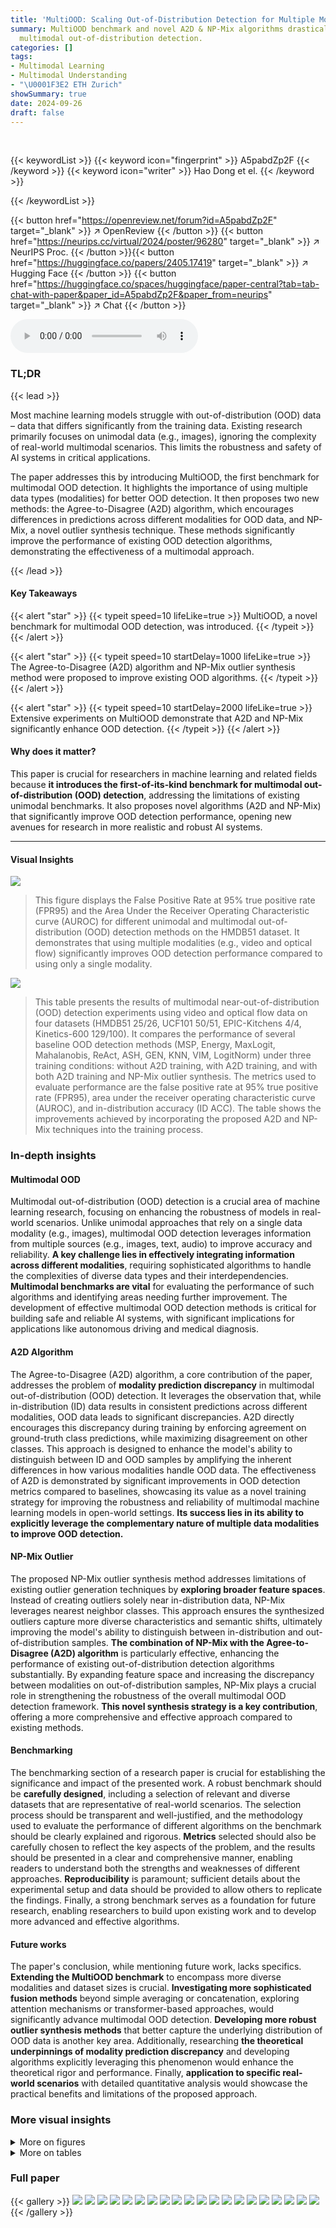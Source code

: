 ```yaml
---
title: 'MultiOOD: Scaling Out-of-Distribution Detection for Multiple Modalities'
summary: MultiOOD benchmark and novel A2D & NP-Mix algorithms drastically improve
  multimodal out-of-distribution detection.
categories: []
tags:
- Multimodal Learning
- Multimodal Understanding
- "\U0001F3E2 ETH Zurich"
showSummary: true
date: 2024-09-26
draft: false
---
```


<br>

{{< keywordList >}}
{{< keyword icon="fingerprint" >}} A5pabdZp2F {{< /keyword >}}
{{< keyword icon="writer" >}} Hao Dong et el. {{< /keyword >}}
 
{{< /keywordList >}}

{{< button href="https://openreview.net/forum?id=A5pabdZp2F" target="_blank" >}}
↗ OpenReview
{{< /button >}}
{{< button href="https://neurips.cc/virtual/2024/poster/96280" target="_blank" >}}
↗ NeurIPS Proc.
{{< /button >}}{{< button href="https://huggingface.co/papers/2405.17419" target="_blank" >}}
↗ Hugging Face
{{< /button >}}
{{< button href="https://huggingface.co/spaces/huggingface/paper-central?tab=tab-chat-with-paper&paper_id=A5pabdZp2F&paper_from=neurips" target="_blank" >}}
↗ Chat
{{< /button >}}



<audio controls>
    <source src="https://ai-paper-reviewer.com/A5pabdZp2F/podcast.wav" type="audio/wav">
    Your browser does not support the audio element.
</audio>


### TL;DR


{{< lead >}}

Most machine learning models struggle with out-of-distribution (OOD) data – data that differs significantly from the training data.  Existing research primarily focuses on unimodal data (e.g., images), ignoring the complexity of real-world multimodal scenarios.  This limits the robustness and safety of AI systems in critical applications. 

The paper addresses this by introducing MultiOOD, the first benchmark for multimodal OOD detection.  It highlights the importance of using multiple data types (modalities) for better OOD detection. It then proposes two new methods: the Agree-to-Disagree (A2D) algorithm, which encourages differences in predictions across different modalities for OOD data, and NP-Mix, a novel outlier synthesis technique.  These methods significantly improve the performance of existing OOD detection algorithms, demonstrating the effectiveness of a multimodal approach.

{{< /lead >}}


#### Key Takeaways

{{< alert "star" >}}
{{< typeit speed=10 lifeLike=true >}} MultiOOD, a novel benchmark for multimodal OOD detection, was introduced. {{< /typeit >}}
{{< /alert >}}

{{< alert "star" >}}
{{< typeit speed=10 startDelay=1000 lifeLike=true >}} The Agree-to-Disagree (A2D) algorithm and NP-Mix outlier synthesis method were proposed to improve existing OOD algorithms. {{< /typeit >}}
{{< /alert >}}

{{< alert "star" >}}
{{< typeit speed=10 startDelay=2000 lifeLike=true >}} Extensive experiments on MultiOOD demonstrate that A2D and NP-Mix significantly enhance OOD detection. {{< /typeit >}}
{{< /alert >}}

#### Why does it matter?
This paper is crucial for researchers in machine learning and related fields because **it introduces the first-of-its-kind benchmark for multimodal out-of-distribution (OOD) detection**, addressing the limitations of existing unimodal benchmarks.  It also proposes novel algorithms (A2D and NP-Mix) that significantly improve OOD detection performance, opening new avenues for research in more realistic and robust AI systems.

------
#### Visual Insights



![](https://ai-paper-reviewer.com/A5pabdZp2F/figures_1_1.jpg)

> This figure displays the False Positive Rate at 95% true positive rate (FPR95) and the Area Under the Receiver Operating Characteristic curve (AUROC) for different unimodal and multimodal out-of-distribution (OOD) detection methods on the HMDB51 dataset.  It demonstrates that using multiple modalities (e.g., video and optical flow) significantly improves OOD detection performance compared to using only a single modality.





![](https://ai-paper-reviewer.com/A5pabdZp2F/tables_6_1.jpg)

> This table presents the results of multimodal near-out-of-distribution (OOD) detection experiments using video and optical flow data on four datasets (HMDB51 25/26, UCF101 50/51, EPIC-Kitchens 4/4, Kinetics-600 129/100).  It compares the performance of several baseline OOD detection methods (MSP, Energy, MaxLogit, Mahalanobis, ReAct, ASH, GEN, KNN, VIM, LogitNorm) under three training conditions: without A2D training, with A2D training, and with both A2D training and NP-Mix outlier synthesis. The metrics used to evaluate performance are the false positive rate at 95% true positive rate (FPR95), area under the receiver operating characteristic curve (AUROC), and in-distribution accuracy (ID ACC).  The table shows the improvements achieved by incorporating the proposed A2D and NP-Mix techniques into the training process.





### In-depth insights


#### Multimodal OOD
Multimodal out-of-distribution (OOD) detection is a crucial area of machine learning research, focusing on enhancing the robustness of models in real-world scenarios. Unlike unimodal approaches that rely on a single data modality (e.g., images), multimodal OOD detection leverages information from multiple sources (e.g., images, text, audio) to improve accuracy and reliability. **A key challenge lies in effectively integrating information across different modalities**, requiring sophisticated algorithms to handle the complexities of diverse data types and their interdependencies.  **Multimodal benchmarks are vital** for evaluating the performance of such algorithms and identifying areas needing further improvement. The development of effective multimodal OOD detection methods is critical for building safe and reliable AI systems, with significant implications for applications like autonomous driving and medical diagnosis.

#### A2D Algorithm
The Agree-to-Disagree (A2D) algorithm, a core contribution of the paper, addresses the problem of **modality prediction discrepancy** in multimodal out-of-distribution (OOD) detection.  It leverages the observation that, while in-distribution (ID) data results in consistent predictions across different modalities, OOD data leads to significant discrepancies.  A2D directly encourages this discrepancy during training by enforcing agreement on ground-truth class predictions, while maximizing disagreement on other classes. This approach is designed to enhance the model's ability to distinguish between ID and OOD samples by amplifying the inherent differences in how various modalities handle OOD data.  The effectiveness of A2D is demonstrated by significant improvements in OOD detection metrics compared to baselines, showcasing its value as a novel training strategy for improving the robustness and reliability of multimodal machine learning models in open-world settings.  **Its success lies in its ability to explicitly leverage the complementary nature of multiple data modalities to improve OOD detection.**

#### NP-Mix Outlier
The proposed NP-Mix outlier synthesis method addresses limitations of existing outlier generation techniques by **exploring broader feature spaces**.  Instead of creating outliers solely near in-distribution data, NP-Mix leverages nearest neighbor classes. This approach ensures the synthesized outliers capture more diverse characteristics and semantic shifts, ultimately improving the model's ability to distinguish between in-distribution and out-of-distribution samples.  **The combination of NP-Mix with the Agree-to-Disagree (A2D) algorithm** is particularly effective, enhancing the performance of existing out-of-distribution detection algorithms substantially.  By expanding feature space and increasing the discrepancy between modalities on out-of-distribution samples, NP-Mix plays a crucial role in strengthening the robustness of the overall multimodal OOD detection framework.  **This novel synthesis strategy is a key contribution**, offering a more comprehensive and effective approach compared to existing methods.

#### Benchmarking
The benchmarking section of a research paper is crucial for establishing the significance and impact of the presented work.  A robust benchmark should be **carefully designed**, including a selection of relevant and diverse datasets that are representative of real-world scenarios. The selection process should be transparent and well-justified, and the methodology used to evaluate the performance of different algorithms on the benchmark should be clearly explained and rigorous.  **Metrics** selected should also be carefully chosen to reflect the key aspects of the problem, and the results should be presented in a clear and comprehensive manner, enabling readers to understand both the strengths and weaknesses of different approaches.  **Reproducibility** is paramount; sufficient details about the experimental setup and data should be provided to allow others to replicate the findings.  Finally, a strong benchmark serves as a foundation for future research, enabling researchers to build upon existing work and to develop more advanced and effective algorithms. 

#### Future works
The paper's conclusion, while mentioning future work, lacks specifics.  **Extending the MultiOOD benchmark** to encompass more diverse modalities and dataset sizes is crucial.  **Investigating more sophisticated fusion methods** beyond simple averaging or concatenation, exploring attention mechanisms or transformer-based approaches, would significantly advance multimodal OOD detection.  **Developing more robust outlier synthesis methods** that better capture the underlying distribution of OOD data is another key area.  Additionally, researching **the theoretical underpinnings of modality prediction discrepancy** and developing algorithms explicitly leveraging this phenomenon would enhance the theoretical rigor and performance. Finally, **application to specific real-world scenarios** with detailed quantitative analysis would showcase the practical benefits and limitations of the proposed approach.


### More visual insights

<details>
<summary>More on figures
</summary>


![](https://ai-paper-reviewer.com/A5pabdZp2F/figures_2_1.jpg)

> This figure provides a visual representation of the MultiOOD benchmark, which is a novel dataset designed for evaluating multimodal out-of-distribution (OOD) detection algorithms.  The benchmark consists of two main setups: Near-OOD and Far-OOD.  Near-OOD uses subsets of existing datasets to create in-distribution and out-of-distribution sets, while Far-OOD utilizes completely distinct datasets as the out-of-distribution data.  The image showcases the datasets used in each setup, along with visualizations of the types of modalities (video, optical flow, audio) included and the number of videos and classes per dataset.  The chart highlights the diversity in dataset sizes and modality combinations.


![](https://ai-paper-reviewer.com/A5pabdZp2F/figures_3_1.jpg)

> This figure illustrates the Modality Prediction Discrepancy phenomenon.  It shows softmax prediction probabilities for both video and optical flow modalities for both in-distribution (ID) and out-of-distribution (OOD) data. The left panel (a) displays the predictions for ID data, showing high agreement between the video and flow predictions, indicating a small L1 distance between them. The right panel (b) shows the predictions for OOD data, where the video and flow predictions show significant disagreement and larger L1 distance.  This highlights that the discrepancy in predictions between different modalities is negligible for ID data but significant for OOD data. This discrepancy is used as the basis for the Agree-to-Disagree (A2D) algorithm proposed in the paper.


![](https://ai-paper-reviewer.com/A5pabdZp2F/figures_4_1.jpg)

> This figure shows the strong correlation between the average L1 distance of prediction probabilities between in-distribution (ID) and out-of-distribution (OOD) data and the OOD detection performance (AUROC).  The left panel shows the L1 distances *before* A2D training, and the right panel shows them *after* A2D training.  The A2D algorithm increases the L1 distances between ID and OOD data, leading to improved OOD detection performance. This visually demonstrates the effectiveness of the A2D algorithm in enhancing the discrepancy between ID and OOD data.


![](https://ai-paper-reviewer.com/A5pabdZp2F/figures_5_1.jpg)

> This figure illustrates the proposed framework for multimodal out-of-distribution (OOD) detection.  The top half shows the Agree-to-Disagree (A2D) algorithm which aims to maximize the discrepancy in prediction probabilities between modalities for out-of-distribution samples while maintaining agreement for in-distribution samples.  The bottom half depicts the Nearest Prototype Mixup (NP-Mix) outlier synthesis method which generates synthetic outliers by mixing prototypes from nearest neighbor classes, thereby exploring broader feature spaces to improve OOD detection performance. Both A2D and NP-Mix work together to enhance the overall accuracy of the multimodal OOD detection system.


![](https://ai-paper-reviewer.com/A5pabdZp2F/figures_14_1.jpg)

> This figure shows sample frames from the five action recognition datasets used in the MultiOOD benchmark: EPIC-Kitchens, HAC, HMDB51, UCF101, and Kinetics-600.  Each dataset contains videos depicting various human actions, and the images provide a visual representation of the diversity in action types and visual characteristics across the datasets.  The diversity is important because it allows for a more robust evaluation of multimodal OOD detection methods.


![](https://ai-paper-reviewer.com/A5pabdZp2F/figures_15_1.jpg)

> This figure compares the outlier synthesis methods VOS, NPOS, Mixup and NP-Mix. VOS and NPOS tend to generate outliers close to the in-distribution data.  Mixup randomly mixes samples from all classes, potentially adding noise.  NP-Mix, by contrast, leverages information from nearest neighbor classes to generate outliers that explore a broader feature space.


![](https://ai-paper-reviewer.com/A5pabdZp2F/figures_16_1.jpg)

> This figure compares the score distributions of in-distribution (ID) and out-of-distribution (OOD) data for several baseline methods (Energy, ASH, KNN, LogitNorm) before and after training with the proposed A2D and NP-Mix techniques. The goal is to show how the A2D and NP-Mix methods improve the separation between ID and OOD data, making it easier to distinguish between them. The improved separation is evident in the plots (e) to (h), where the distributions of ID and OOD scores have less overlap compared to the plots (a) to (d).


![](https://ai-paper-reviewer.com/A5pabdZp2F/figures_16_2.jpg)

> This figure shows the visualization of the learned embeddings using t-SNE on the HMDB51 25/26 dataset.  Subfigure (a) shows the embeddings before training with the A2D and NP-Mix methods, while subfigure (b) displays the embeddings after training with these methods. The visualization helps illustrate the impact of A2D and NP-Mix on the separability of in-distribution (ID) and out-of-distribution (OOD) data in the learned feature space.  The better separation in (b) suggests that A2D and NP-Mix improve the model's ability to distinguish between ID and OOD samples.


![](https://ai-paper-reviewer.com/A5pabdZp2F/figures_20_1.jpg)

> This figure shows the impact of the hyperparameter α in the NP-Mix outlier synthesis method on the out-of-distribution (OOD) detection performance.  Two metrics are plotted against different values of α: the False Positive Rate at 95% true positive rate (FPR95) and the Area Under the Receiver Operating Characteristic curve (AUROC).  The results show that the optimal value of α depends on the specific OOD algorithm and dataset used but in the case of Energy and Energy++,  performance is relatively stable.


![](https://ai-paper-reviewer.com/A5pabdZp2F/figures_20_2.jpg)

> The figure shows the impact of the hyperparameter α in the NP-Mix outlier synthesis method on the out-of-distribution (OOD) detection performance.  The left plot displays the false positive rate (FPR95) while the right plot shows the area under the receiver operating characteristic curve (AUROC). Both plots show the results for different values of α (2, 4, 10) for the baseline Energy method and the Energy++ method (which incorporates A2D and NP-Mix). The results show that the optimal value of α  depends on the specific OOD detection method used.


![](https://ai-paper-reviewer.com/A5pabdZp2F/figures_22_1.jpg)

> This figure displays the performance of different OOD detection methods on the HMDB51 dataset using various modalities (Flow, Video, and Video+Flow). The bars represent the False Positive Rate at 95% True Positive Rate (FPR95) and the Area Under the Receiver Operating Characteristic curve (AUROC). The results show that multimodal OOD detection significantly outperforms unimodal methods, demonstrating the benefits of incorporating multiple modalities for improved OOD detection performance.


![](https://ai-paper-reviewer.com/A5pabdZp2F/figures_22_2.jpg)

> This figure shows the results of Multimodal Near-OOD detection experiments on the HMDB51 25/26 dataset using three different random seeds. The results are presented for four different OOD detection methods (Energy, GEN, KNN, VIM).  The bold foreground points represent the average performance across the three seeds, while the fainter background points represent the individual results from each seed. The figure allows for the visual comparison of the performance consistency and variability across different random seeds for each method.  It highlights the impact of using A2D and NP-Mix on the OOD detection performance.


</details>




<details>
<summary>More on tables
</summary>


![](https://ai-paper-reviewer.com/A5pabdZp2F/tables_7_1.jpg)
> This table presents the results of multimodal near-out-of-distribution (OOD) detection experiments using video and optical flow data on four datasets: HMDB51 25/26, UCF101 50/51, EPIC-Kitchens 4/4, and Kinetics-600 129/100.  It compares the performance of several OOD detection methods (MSP, Energy, MaxLogit, Mahalanobis, ReAct, ASH, GEN, KNN, VIM, LogitNorm) under three conditions: without A2D training, with A2D training, and with both A2D training and NP-Mix outlier synthesis. The metrics used for evaluation are FPR95 (False Positive Rate at 95% True Positive Rate), AUROC (Area Under the Receiver Operating Characteristic Curve), and ID ACC (In-Distribution Accuracy). The results show that the proposed A2D and NP-Mix methods significantly improve the performance of existing unimodal OOD algorithms.

![](https://ai-paper-reviewer.com/A5pabdZp2F/tables_7_2.jpg)
> This table presents the results of multimodal near-out-of-distribution (OOD) detection experiments using video and optical flow data on four datasets. It compares the performance of several OOD detection methods with and without the proposed Agree-to-Disagree (A2D) algorithm and a novel outlier synthesis method called NP-Mix.  The metrics used for evaluation are False Positive Rate at 95% true positive rate (FPR95), Area Under the Receiver Operating Characteristic curve (AUROC), and In-distribution accuracy (ID ACC).  Lower FPR95 and higher AUROC values indicate better performance. The table highlights significant performance improvements achieved by incorporating A2D and NP-Mix.

![](https://ai-paper-reviewer.com/A5pabdZp2F/tables_8_1.jpg)
> This table presents the results of multimodal near-out-of-distribution (OOD) detection experiments using video and optical flow data on four datasets: HMDB51 25/26, UCF101 50/51, EPIC-Kitchens 4/4, and Kinetics-600 129/100.  It compares the performance of several existing unimodal OOD detection methods (MSP, Energy, MaxLogit, Mahalanobis, ReAct, ASH, GEN, KNN, VIM, LogitNorm) before and after training with the proposed A2D and NP-Mix methods. The table shows the False Positive Rate at 95% true positive rate (FPR95), Area Under the Receiver Operating Characteristic curve (AUROC), and In-distribution accuracy (ID ACC) for each method and dataset, highlighting the significant improvements achieved by using the proposed A2D and NP-Mix training techniques.

![](https://ai-paper-reviewer.com/A5pabdZp2F/tables_8_2.jpg)
> This table presents the ablation study on different distance functions used in the Agree-to-Disagree algorithm for Near-OOD detection on the HMDB51 dataset. It shows the performance of different methods (Energy, GEN, KNN, VIM) using different distance functions (L1, L2, Wasserstein, Hellinger). The results are presented in terms of FPR95 (False Positive Rate at 95% true positive rate) and AUROC (Area Under the Receiver Operating Characteristic curve).  Lower FPR95 and higher AUROC indicate better performance.

![](https://ai-paper-reviewer.com/A5pabdZp2F/tables_8_3.jpg)
> This table presents the results of multimodal near-out-of-distribution (OOD) detection experiments using video and optical flow data.  It compares various OOD detection methods' performance across four different datasets (HMDB51 25/26, UCF101 50/51, EPIC-Kitchens 4/4, Kinetics-600 129/100) with and without the proposed Agree-to-Disagree (A2D) training algorithm and Nearest-Neighbor Mixup (NP-Mix) outlier synthesis. The metrics reported are False Positive Rate at 95% true positive rate (FPR95), Area Under the Receiver Operating Characteristic curve (AUROC), and In-distribution Accuracy (ID ACC). Lower FPR95 and higher AUROC values indicate better performance.  The table highlights how the proposed A2D and NP-Mix significantly improve the performance of the existing unimodal OOD detection algorithms.

![](https://ai-paper-reviewer.com/A5pabdZp2F/tables_18_1.jpg)
> This table presents the results of multimodal near-out-of-distribution (OOD) detection experiments using video and optical flow data on four datasets (HMDB51 25/26, UCF101 50/51, EPIC-Kitchens 4/4, Kinetics-600 129/100).  It compares the performance of several OOD detection methods (MSP, Energy, MaxLogit, Mahalanobis, ReAct, ASH, GEN, KNN, VIM, LogitNorm) under two conditions: without A2D and NP-Mix training and with A2D and NP-Mix training.  The metrics used for evaluation are FPR95 (False Positive Rate at 95% true positive rate), AUROC (Area Under the Receiver Operating Characteristic Curve), and ID ACC (In-distribution Accuracy). The table highlights the significant improvements in OOD detection performance achieved by incorporating the A2D and NP-Mix techniques.

![](https://ai-paper-reviewer.com/A5pabdZp2F/tables_18_2.jpg)
> This table presents the results of multimodal near-out-of-distribution (OOD) detection experiments using video and optical flow data on four different datasets (HMDB51 25/26, UCF101 50/51, EPIC-Kitchens 4/4, Kinetics-600 129/100).  It compares the performance of various OOD detection methods (MSP, Energy, MaxLogit, Mahalanobis, ReAct, ASH, GEN, KNN, VIM, LogitNorm) with and without the proposed Agree-to-Disagree (A2D) training algorithm and Nearest-Neighbor Mixup (NP-Mix) outlier synthesis method.  The table shows the False Positive Rate at 95% true positive rate (FPR95), Area Under the ROC Curve (AUROC), and In-distribution accuracy (ID ACC). Lower FPR95 and higher AUROC values indicate better performance.

![](https://ai-paper-reviewer.com/A5pabdZp2F/tables_19_1.jpg)
> This table presents the results of multimodal near-out-of-distribution (OOD) detection experiments using video and optical flow data on four different datasets (HMDB51 25/26, UCF101 50/51, EPIC-Kitchens 4/4, and Kinetics-600 129/100).  It compares the performance of several unimodal OOD detection methods (MSP, Energy, MaxLogit, Mahalanobis, ReAct, ASH, GEN, KNN, VIM, LogitNorm) with and without the proposed A2D training algorithm and NP-Mix outlier synthesis method. The table shows the false positive rate at 95% true positive rate (FPR95), the area under the receiver operating characteristic curve (AUROC), and the in-distribution accuracy (ID ACC) for each method and dataset. The results demonstrate that the proposed A2D and NP-Mix significantly improve the performance of existing unimodal OOD detection methods.

![](https://ai-paper-reviewer.com/A5pabdZp2F/tables_19_2.jpg)
> This table presents the results of Multimodal Near-OOD detection experiments using video and optical flow data on four datasets: HMDB51 25/26, UCF101 50/51, EPIC-Kitchens 4/4, and Kinetics-600 129/100.  Several unimodal OOD detection methods are evaluated, both with and without the proposed A2D and NP-Mix training techniques.  The table shows FPR95 (False Positive Rate at 95% true positive rate), AUROC (Area Under the Receiver Operating Characteristic Curve), and ID ACC (in-distribution classification accuracy) for each method and dataset. The results demonstrate the significant improvement in OOD detection performance achieved by incorporating A2D and NP-Mix.

![](https://ai-paper-reviewer.com/A5pabdZp2F/tables_19_3.jpg)
> This table presents the results of multimodal near-out-of-distribution (OOD) detection experiments using video and optical flow data on four datasets (HMDB51 25/26, UCF101 50/51, EPIC-Kitchens 4/4, Kinetics-600 129/100).  It compares the performance of several baseline OOD detection methods (MSP, Energy, MaxLogit, Mahalanobis, ReAct, ASH, GEN, KNN, VIM, LogitNorm) under different training scenarios: without A2D and NP-Mix, with A2D training only, and with both A2D training and NP-Mix outlier synthesis.  The metrics used for evaluation are False Positive Rate at 95% true positive rate (FPR95), Area Under the ROC Curve (AUROC), and In-distribution accuracy (ID ACC). Lower FPR95 and higher AUROC and ID ACC indicate better performance. The results show that the proposed A2D and NP-Mix methods significantly improve the performance of existing unimodal OOD detection algorithms.

![](https://ai-paper-reviewer.com/A5pabdZp2F/tables_20_1.jpg)
> This table presents the results of an ablation study on the ensemble of different OOD scores on different modalities. The study aims to demonstrate the importance of studying the multimodal OOD detection problem by comparing the performance of ensembles of unimodal OOD methods with the proposed multimodal approach. The results show that combining more modalities consistently improves performance, but there is still a large gap compared to the proposed solution, which underscores the importance of investigating the multimodal OOD detection problem.

![](https://ai-paper-reviewer.com/A5pabdZp2F/tables_21_1.jpg)
> This table presents the results of multimodal near-out-of-distribution (OOD) detection experiments using video and optical flow data on four datasets (HMDB51 25/26, UCF101 50/51, EPIC-Kitchens 4/4, Kinetics-600 129/100).  It compares the performance of several OOD detection methods (MSP, Energy, MaxLogit, Mahalanobis, ReAct, ASH, GEN, KNN, VIM, LogitNorm) under different training conditions: without A2D and NP-Mix, with A2D training only, and with both A2D training and NP-Mix outlier synthesis.  The metrics used for evaluation are False Positive Rate at 95% true positive rate (FPR95), Area Under the ROC Curve (AUROC), and In-distribution accuracy (ID ACC). Lower FPR95 and higher AUROC are better. The table highlights the significant performance improvements achieved by incorporating A2D and NP-Mix into the training process.

![](https://ai-paper-reviewer.com/A5pabdZp2F/tables_21_2.jpg)
> This table presents the results of multimodal near-out-of-distribution (OOD) detection experiments on four datasets (HMDB51 25/26, UCF101 50/51, EPIC-Kitchens 4/4, Kinetics-600 129/100) using video and optical flow modalities.  It compares the performance of several OOD detection methods (MSP, Energy, MaxLogit, Mahalanobis, ReAct, ASH, GEN, KNN, VIM, LogitNorm) under three training conditions: without A2D training, with A2D training, and with both A2D training and NP-Mix outlier synthesis.  The metrics used are FPR95 (False Positive Rate at 95% True Positive Rate), AUROC (Area Under the Receiver Operating Characteristic Curve), and ID ACC (In-Distribution Accuracy).  The table highlights the significant improvements in OOD detection performance achieved by using A2D and NP-Mix.

![](https://ai-paper-reviewer.com/A5pabdZp2F/tables_21_3.jpg)
> This table presents the results of multimodal near-out-of-distribution (OOD) detection experiments using video and optical flow data on four different datasets.  It compares the performance of several existing unimodal OOD detection methods (MSP, Energy, MaxLogit, Mahalanobis, ReAct, ASH, GEN, KNN, VIM, LogitNorm) before and after training with the proposed Agree-to-Disagree (A2D) algorithm and Nearest-Neighbor-based Mixup (NP-Mix) outlier synthesis method. The metrics used for evaluation are False Positive Rate at 95% true positive rate (FPR95), Area Under the Receiver Operating Characteristic curve (AUROC), and In-distribution accuracy (ID ACC). Lower FPR95 and higher AUROC values indicate better performance.  The results demonstrate that using the proposed A2D and NP-Mix methods significantly improves the performance of all the baseline OOD detection algorithms.

![](https://ai-paper-reviewer.com/A5pabdZp2F/tables_21_4.jpg)
> This table presents the results of multimodal near-out-of-distribution (OOD) detection experiments using video and optical flow data.  It compares the performance of several existing unimodal OOD detection algorithms (MSP, Energy, MaxLogit, Mahalanobis, ReAct, ASH, GEN, KNN, VIM, LogitNorm) with and without the proposed Agree-to-Disagree (A2D) algorithm and Nearest-Neighbor Mixup (NP-Mix) outlier synthesis method.  The metrics used for evaluation are False Positive Rate at 95% true positive rate (FPR95), Area Under the Receiver Operating Characteristic curve (AUROC), and In-distribution Accuracy (ID ACC).  The results demonstrate the effectiveness of A2D and NP-Mix in significantly improving the performance of the baselines.

</details>




### Full paper

{{< gallery >}}
<img src="https://ai-paper-reviewer.com/A5pabdZp2F/1.png" class="grid-w50 md:grid-w33 xl:grid-w25" />
<img src="https://ai-paper-reviewer.com/A5pabdZp2F/2.png" class="grid-w50 md:grid-w33 xl:grid-w25" />
<img src="https://ai-paper-reviewer.com/A5pabdZp2F/3.png" class="grid-w50 md:grid-w33 xl:grid-w25" />
<img src="https://ai-paper-reviewer.com/A5pabdZp2F/4.png" class="grid-w50 md:grid-w33 xl:grid-w25" />
<img src="https://ai-paper-reviewer.com/A5pabdZp2F/5.png" class="grid-w50 md:grid-w33 xl:grid-w25" />
<img src="https://ai-paper-reviewer.com/A5pabdZp2F/6.png" class="grid-w50 md:grid-w33 xl:grid-w25" />
<img src="https://ai-paper-reviewer.com/A5pabdZp2F/7.png" class="grid-w50 md:grid-w33 xl:grid-w25" />
<img src="https://ai-paper-reviewer.com/A5pabdZp2F/8.png" class="grid-w50 md:grid-w33 xl:grid-w25" />
<img src="https://ai-paper-reviewer.com/A5pabdZp2F/9.png" class="grid-w50 md:grid-w33 xl:grid-w25" />
<img src="https://ai-paper-reviewer.com/A5pabdZp2F/10.png" class="grid-w50 md:grid-w33 xl:grid-w25" />
<img src="https://ai-paper-reviewer.com/A5pabdZp2F/11.png" class="grid-w50 md:grid-w33 xl:grid-w25" />
<img src="https://ai-paper-reviewer.com/A5pabdZp2F/12.png" class="grid-w50 md:grid-w33 xl:grid-w25" />
<img src="https://ai-paper-reviewer.com/A5pabdZp2F/13.png" class="grid-w50 md:grid-w33 xl:grid-w25" />
<img src="https://ai-paper-reviewer.com/A5pabdZp2F/14.png" class="grid-w50 md:grid-w33 xl:grid-w25" />
<img src="https://ai-paper-reviewer.com/A5pabdZp2F/15.png" class="grid-w50 md:grid-w33 xl:grid-w25" />
<img src="https://ai-paper-reviewer.com/A5pabdZp2F/16.png" class="grid-w50 md:grid-w33 xl:grid-w25" />
<img src="https://ai-paper-reviewer.com/A5pabdZp2F/17.png" class="grid-w50 md:grid-w33 xl:grid-w25" />
<img src="https://ai-paper-reviewer.com/A5pabdZp2F/18.png" class="grid-w50 md:grid-w33 xl:grid-w25" />
<img src="https://ai-paper-reviewer.com/A5pabdZp2F/19.png" class="grid-w50 md:grid-w33 xl:grid-w25" />
<img src="https://ai-paper-reviewer.com/A5pabdZp2F/20.png" class="grid-w50 md:grid-w33 xl:grid-w25" />
{{< /gallery >}}